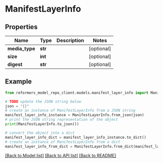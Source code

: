 # ManifestLayerInfo


## Properties

Name | Type | Description | Notes
------------ | ------------- | ------------- | -------------
**media_type** | **str** |  | [optional] 
**size** | **int** |  | [optional] 
**digest** | **str** |  | [optional] 

## Example

```python
from reformers_model_repo_client.models.manifest_layer_info import ManifestLayerInfo

# TODO update the JSON string below
json = "{}"
# create an instance of ManifestLayerInfo from a JSON string
manifest_layer_info_instance = ManifestLayerInfo.from_json(json)
# print the JSON string representation of the object
print(ManifestLayerInfo.to_json())

# convert the object into a dict
manifest_layer_info_dict = manifest_layer_info_instance.to_dict()
# create an instance of ManifestLayerInfo from a dict
manifest_layer_info_from_dict = ManifestLayerInfo.from_dict(manifest_layer_info_dict)
```
[[Back to Model list]](../README.md#documentation-for-models) [[Back to API list]](../README.md#documentation-for-api-endpoints) [[Back to README]](../README.md)


